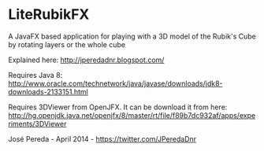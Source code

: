 LiteRubikFX
===========

A JavaFX based application for playing with a 3D model of the Rubik's Cube by rotating 
layers or the whole cube

Explained here: http://jperedadnr.blogspot.com/

Requires Java 8: http://www.oracle.com/technetwork/java/javase/downloads/jdk8-downloads-2133151.html

Requires 3DViewer from OpenJFX. It can be download it from here: 
http://hg.openjdk.java.net/openjfx/8/master/rt/file/f89b7dc932af/apps/experiments/3DViewer
 
José Pereda - April 2014 - https://twitter.com/JPeredaDnr